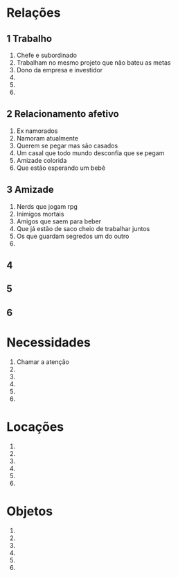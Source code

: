 # Relações

## 1 Trabalho

1. Chefe e subordinado
2. Trabalham no mesmo projeto que não bateu as metas
3. Dono da empresa e investidor
4. 
5. 
6. 

## 2 Relacionamento afetivo

1. Ex namorados
2. Namoram atualmente
3. Querem se pegar mas são casados
4. Um casal que todo mundo desconfia que se pegam
5. Amizade colorida
6. Que estão esperando um bebê

## 3 Amizade

1. Nerds que jogam rpg
2. Inimigos mortais
3. Amigos que saem para beber
4. Que já estão de saco cheio de trabalhar juntos
5. Os que guardam segredos um do outro
6. 

## 4
## 5
## 6

# Necessidades
1. Chamar a atenção
2. 
3. 
4. 
5. 
6. 

# Locações
1. 
2. 
3. 
4. 
5. 
6. 

# Objetos
1.  
2. 
3. 
4. 
5. 
6. 